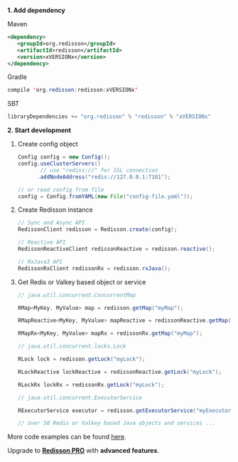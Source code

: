 **1. Add dependency**

Maven  

```xml
<dependency>
   <groupId>org.redisson</groupId>
   <artifactId>redisson</artifactId>
   <version>xVERSIONx</version>
</dependency>  
```

Gradle  

```java
compile 'org.redisson:redisson:xVERSIONx'  
```

SBT  

```java
libraryDependencies += "org.redisson" % "redisson" % "xVERSIONx"
```

**2. Start development**

1. Create config object
   ```java
   Config config = new Config();
   config.useClusterServers()
          // use "rediss://" for SSL connection
         .addNodeAddress("redis://127.0.0.1:7181");

   // or read config from file
   config = Config.fromYAML(new File("config-file.yaml")); 
   ```

2. Create Redisson instance
   ```java
   // Sync and Async API
   RedissonClient redisson = Redisson.create(config);

   // Reactive API
   RedissonReactiveClient redissonReactive = redisson.reactive();

   // RxJava3 API
   RedissonRxClient redissonRx = redisson.rxJava();
   ```

3. Get Redis or Valkey based object or service
   ```java
   // java.util.concurrent.ConcurrentMap

   RMap<MyKey, MyValue> map = redisson.getMap("myMap");

   RMapReactive<MyKey, MyValue> mapReactive = redissonReactive.getMap("myMap");

   RMapRx<MyKey, MyValue> mapRx = redissonRx.getMap("myMap");

   // java.util.concurrent.locks.Lock

   RLock lock = redisson.getLock("myLock");

   RLockReactive lockReactive = redissonReactive.getLock("myLock");

   RLockRx lockRx = redissonRx.getLock("myLock");

   // java.util.concurrent.ExecutorService

   RExecutorService executor = redisson.getExecutorService("myExecutorService");

   // over 50 Redis or Valkey based Java objects and services ...
   ```

More code examples can be found [here](https://github.com/redisson/redisson-examples).

Upgrade to __[Redisson PRO](https://redisson.pro)__ with **advanced features**.